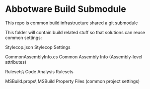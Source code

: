 # Abbotware Build Submodule
This repo is common build infrastructure shared a git submodule


This folder will contain build related stuff so that solutions can reuse common settings:


Stylecop.json          Stylecop Settings	

CommonAssemblyInfo.cs  Common Assembly Info (Assembly-level attributes)

Rulesets\              Code Analysis Rulesets

MSBuild.props\         MSBuild Property Files (common project settings)



